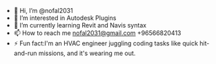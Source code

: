 - 👋 Hi, I’m @nofal2031
- 👀 I’m interested in Autodesk Plugins 
- 🌱 I’m currently learning Revit and Navis syntax
- 📫 How to reach me nofal2031@gmail.com +96566820413
- ⚡ Fun fact:I'm an HVAC engineer juggling coding tasks like quick hit-and-run missions, and it's wearing me out.

<!---
nofal2031/nofal2031 is a ✨ special ✨ repository because its `README.md` (this file) appears on your GitHub profile.
You can click the Preview link to take a look at your changes.
--->
